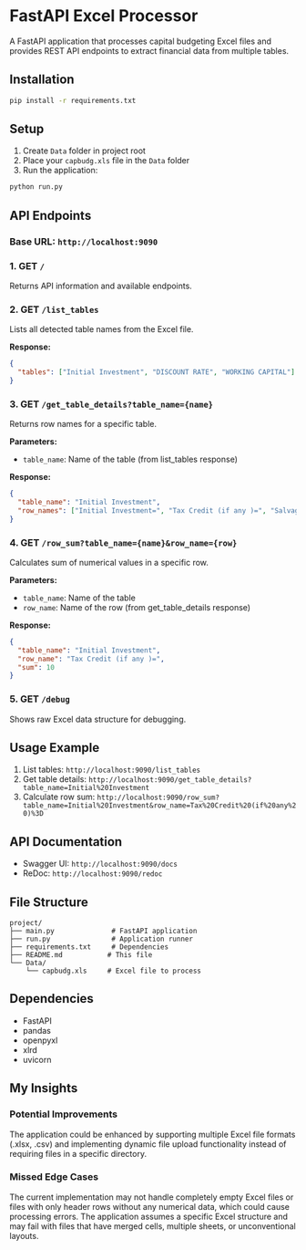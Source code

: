 # FastAPI Excel Processor

A FastAPI application that processes capital budgeting Excel files and provides REST API endpoints to extract financial data from multiple tables.

## Installation

```bash
pip install -r requirements.txt
```

## Setup

1. Create `Data` folder in project root
2. Place your `capbudg.xls` file in the `Data` folder
3. Run the application:

```bash
python run.py
```

## API Endpoints

### Base URL: `http://localhost:9090`

### 1. GET `/`
Returns API information and available endpoints.

### 2. GET `/list_tables`
Lists all detected table names from the Excel file.

**Response:**
```json
{
  "tables": ["Initial Investment", "DISCOUNT RATE", "WORKING CAPITAL"]
}
```

### 3. GET `/get_table_details?table_name={name}`
Returns row names for a specific table.

**Parameters:**
- `table_name`: Name of the table (from list_tables response)

**Response:**
```json
{
  "table_name": "Initial Investment",
  "row_names": ["Initial Investment=", "Tax Credit (if any )=", "Salvage Value at end of project="]
}
```

### 4. GET `/row_sum?table_name={name}&row_name={row}`
Calculates sum of numerical values in a specific row.

**Parameters:**
- `table_name`: Name of the table
- `row_name`: Name of the row (from get_table_details response)

**Response:**
```json
{
  "table_name": "Initial Investment",
  "row_name": "Tax Credit (if any )=",
  "sum": 10
}
```

### 5. GET `/debug`
Shows raw Excel data structure for debugging.

## Usage Example

1. List tables: `http://localhost:9090/list_tables`
2. Get table details: `http://localhost:9090/get_table_details?table_name=Initial%20Investment`
3. Calculate row sum: `http://localhost:9090/row_sum?table_name=Initial%20Investment&row_name=Tax%20Credit%20(if%20any%20)%3D`

## API Documentation

- Swagger UI: `http://localhost:9090/docs`
- ReDoc: `http://localhost:9090/redoc`

## File Structure

```
project/
├── main.py              # FastAPI application
├── run.py               # Application runner
├── requirements.txt     # Dependencies
├── README.md           # This file
└── Data/
    └── capbudg.xls     # Excel file to process
```

## Dependencies

- FastAPI
- pandas
- openpyxl
- xlrd
- uvicorn

## My Insights

### Potential Improvements

The application could be enhanced by supporting multiple Excel file formats (.xlsx, .csv) and implementing dynamic file upload functionality instead of requiring files in a specific directory.  

### Missed Edge Cases

The current implementation may not handle completely empty Excel files or files with only header rows without any numerical data, which could cause processing errors.  The application assumes a specific Excel structure and may fail with files that have merged cells, multiple sheets, or unconventional layouts. 
